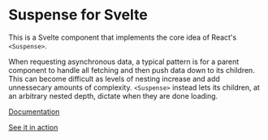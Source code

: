 # Suspense for Svelte

This is a Svelte component that implements the core idea of React's `<Suspense>`.

When requesting asynchronous data, a typical pattern is for a parent component to handle all fetching and then push data down to its children.  This can become difficult as levels of nesting increase and add unnessecary amounts of complexity.  `<Suspense>` instead lets its children, at an arbitrary nested depth, dictate when they are done loading.

[Documentation](https://github.com/JamCart/suspense/tree/master/suspense)

[See it in action](https://svelte.dev/repl/68f214326ffd40848272422836caa1f5?version=3.35.0)
